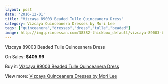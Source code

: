 ```yaml
---
layout: post
date: '2016-12-01'
title: "Vizcaya 89003 Beaded Tulle Quinceanera Dress"
category: Vizcaya Quinceanera Dresses by Mori Lee
tags: ["quinceanera","dresses","dress","tulle","beaded"]
image: http://img.princessan.com/38382-thickbox_default/vizcaya-89003-beaded-tulle-quinceanera-dress.jpg
---
```

Vizcaya 89003 Beaded Tulle Quinceanera Dress

On Sales: **$405.99**
<a href="https://www.princessan.com/en/17755-vizcaya-89003-beaded-tulle-quinceanera-dress.html"><amp-img layout="responsive" width="600" height="600" src="//img.princessan.com/38382-thickbox_default/vizcaya-89003-beaded-tulle-quinceanera-dress.jpg" alt="Vizcaya 89003 Beaded Tulle Quinceanera Dress 0" /></a>
<a href="https://www.princessan.com/en/17755-vizcaya-89003-beaded-tulle-quinceanera-dress.html"><amp-img layout="responsive" width="600" height="600" src="//img.princessan.com/38383-thickbox_default/vizcaya-89003-beaded-tulle-quinceanera-dress.jpg" alt="Vizcaya 89003 Beaded Tulle Quinceanera Dress 1" /></a>
<a href="https://www.princessan.com/en/17755-vizcaya-89003-beaded-tulle-quinceanera-dress.html"><amp-img layout="responsive" width="600" height="600" src="//img.princessan.com/38384-thickbox_default/vizcaya-89003-beaded-tulle-quinceanera-dress.jpg" alt="Vizcaya 89003 Beaded Tulle Quinceanera Dress 2" /></a>
<a href="https://www.princessan.com/en/17755-vizcaya-89003-beaded-tulle-quinceanera-dress.html"><amp-img layout="responsive" width="600" height="600" src="//img.princessan.com/38385-thickbox_default/vizcaya-89003-beaded-tulle-quinceanera-dress.jpg" alt="Vizcaya 89003 Beaded Tulle Quinceanera Dress 3" /></a>
<a href="https://www.princessan.com/en/17755-vizcaya-89003-beaded-tulle-quinceanera-dress.html"><amp-img layout="responsive" width="600" height="600" src="//img.princessan.com/38386-thickbox_default/vizcaya-89003-beaded-tulle-quinceanera-dress.jpg" alt="Vizcaya 89003 Beaded Tulle Quinceanera Dress 4" /></a>

Buy it: [Vizcaya 89003 Beaded Tulle Quinceanera Dress](https://www.princessan.com/en/17755-vizcaya-89003-beaded-tulle-quinceanera-dress.html "Vizcaya 89003 Beaded Tulle Quinceanera Dress")

View more: [Vizcaya Quinceanera Dresses by Mori Lee](https://www.princessan.com/en/151- "Vizcaya Quinceanera Dresses by Mori Lee")